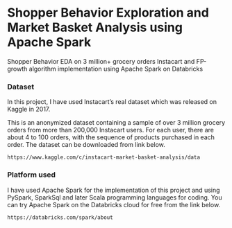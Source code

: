 # Shopper Behavior Exploration and Market Basket Analysis using Apache Spark

Shopper Behavior EDA on 3 million+ grocery orders Instacart and FP-growth algorithm implementation using Apache Spark on Databricks

### Dataset

In this project, I have used Instacart’s real dataset which was released on Kaggle in 2017.

This is an anonymized dataset containing a sample of over 3 million grocery orders from more than 200,000 Instacart users. For each user, there are about 4 to 100 orders, with the sequence of products purchased in each order.
The dataset can be downloaded from link below.

```
https://www.kaggle.com/c/instacart-market-basket-analysis/data
```

### Platform used

I have used Apache Spark for the implementation of this project and using PySpark, SparkSql and later Scala programming languages for coding. You can try Apache Spark on the Databricks cloud for free from the link below.

```
https://databricks.com/spark/about
```


